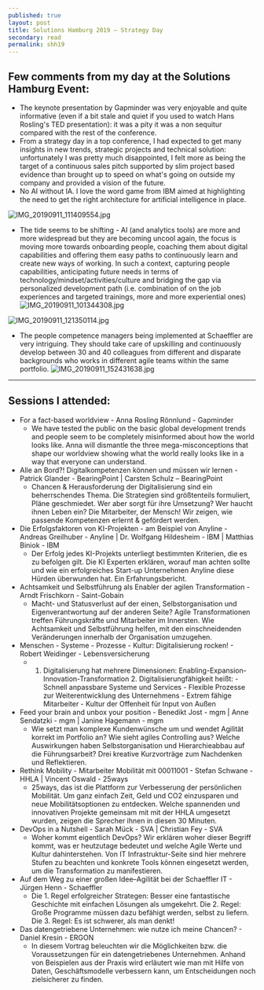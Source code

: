 ```yaml
---
published: true
layout: post
title: Solutions Hamburg 2019 – Strategy Day
secondary: read
permalink: shh19
---
```


## Few comments from my day at the Solutions Hamburg Event:

* The keynote presentation by Gapminder was very enjoyable and quite informative (even if a bit stale and quiet if you used to watch Hans Rosling's TED presentation): it was a pity it was a non sequitur compared with the rest of the conference.
* From a strategy day in a top conference, I had expected to get many insights in new trends, strategic projects and technical solution: unfortunately I was pretty much disappointed, I felt more as being the target of a continuous sales pitch supported by slim project based evidence than brought up to speed on what's going on outside my company and provided a vision of the future.
* No AI without IA. I love the word game from IBM aimed at highlighting the need to get the right architecture for artificial intelligence in place.

![IMG_20190911_111409554.jpg]({{site.baseurl}}/images/IMG_20190911_111409554.jpg)

* The tide seems to be shifting - AI (and analytics tools) are more and more widespread but they are becoming uncool again, the focus is moving more towards onboarding people, coaching them about digital capabilities and offering them easy paths to continuously learn and create new ways of working. In such a context, capturing people capabilities, anticipating future needs in terms of technology/mindset/activities/culture and bridging the gap via personalized development path (i.e. combination of on the job experiences and targeted trainings, more and more experiential ones)
![IMG_20190911_101344308.jpg]({{site.baseurl}}/images/IMG_20190911_101344308.jpg)

![IMG_20190911_121350114.jpg]({{site.baseurl}}/images/IMG_20190911_121350114.jpg)


* The people competence managers being implemented at Schaeffler are very intriguing. They should take care of upskilling and continuously develop between 30 and 40 colleagues from different and disparate backgrounds who works in different agile teams within the same portfolio.
![IMG_20190911_152431638.jpg]({{site.baseurl}}/images/IMG_20190911_152431638.jpg)


***

## Sessions I attended:

* For a fact-based worldview - Anna Rosling Rönnlund - Gapminder
	* We have tested the public on the basic global development trends and people seem to be completely misinformed about how the world looks like. Anna will dismantle the three mega-misconceptions that shape our worldview showing what the world really looks like in a way that everyone can understand.
* Alle an Bord?! Digitalkompetenzen können und müssen wir lernen - Patrick Glander - BearingPoint | Carsten Schulz – BearingPoint
	* Chancen & Herausforderung der Digitalisierung sind ein beherrschendes Thema. Die Strategien sind größtenteils formuliert, Pläne geschmiedet. Wer aber sorgt für ihre Umsetzung? Wer haucht ihnen Leben ein? Die Mitarbeiter, der Mensch! Wir zeigen, wie passende Kompetenzen erlernt & gefördert werden.
* Die Erfolgsfaktoren von KI-Projekten - am Beispiel von Anyline - Andreas Greilhuber - Anyline | Dr. Wolfgang Hildesheim - IBM | Matthias Biniok - IBM
	* Der Erfolg jedes KI-Projekts unterliegt bestimmten Kriterien, die es zu befolgen gilt. Die KI Experten erklären, worauf man achten sollte und wie ein erfolgreiches Start-up Unternehmen Anyline diese Hürden überwunden hat. Ein Erfahrungsbericht. 
* Achtsamkeit und Selbstführung als Enabler der agilen Transformation - Arndt Frischkorn - Saint-Gobain
	* Macht- und Statusverlust auf der einen, Selbstorganisation und Eigenverantwortung auf der anderen Seite? Agile Transformationen treffen Führungskräfte und Mitarbeiter im Innersten. Wie Achtsamkeit und Selbstführung helfen, mit den einschneidenden Veränderungen innerhalb der Organisation umzugehen.
* Menschen - Systeme - Prozesse - Kultur: Digitalisierung rocken! - Robert Weidinger - Lebensversicherung
	* 1. Digitalisierung hat mehrere Dimensionen: Enabling-Expansion-Innovation-Transformation 2. Digitalisierungfähigkeit heißt: - Schnell anpassbare Systeme und Services - Flexible Prozesse zur Weiterentwicklung des Unternehmens - Extrem fähige Mitarbeiter - Kultur der Offenheit für Input von Außen
* Feed your brain and unbox your position - Benedikt Jost - mgm | Anne Sendatzki - mgm | Janine Hagemann - mgm
	* Wie setzt man komplexe Kundenwünsche um und wendet Agilität korrekt im Portfolio an? Wie sieht agiles Controlling aus? Welche Auswirkungen haben Selbstorganisation und Hierarchieabbau auf die Führungsarbeit? Drei kreative Kurzvorträge zum Nachdenken und Reflektieren.
* Rethink Mobility - Mitarbeiter Mobilität mit 00011001 - Stefan Schwane - HHLA | Vincent Oswald - 25ways
	* 25ways, das ist die Plattform zur Verbesserung der persönlichen Mobilität. Um ganz einfach Zeit, Geld und CO2 einzusparen und neue Mobilitätsoptionen zu entdecken. Welche spannenden und innovativen Projekte gemeinsam mit mit der HHLA umgesetzt wurden, zeigen die Sprecher ihnen in diesen 30 Minuten.
* DevOps in a Nutshell - Sarah Mück - SVA | Christian Fey - SVA
	* Woher kommt eigentlich DevOps? Wir erklären woher dieser Begriff kommt, was er heutzutage bedeutet und welche Agile Werte und Kultur dahinterstehen. Von IT Infrastruktur-Seite sind hier mehrere Stufen zu beachten und konkrete Tools können eingesetzt werden, um die Transformation zu manifestieren.
* Auf dem Weg zu einer großen Idee–Agilität bei der Schaeffler IT - Jürgen Henn - Schaeffler
	* Die 1. Regel erfolgreicher Strategen: Besser eine fantastische Geschichte mit einfachen Lösungen als umgekehrt. Die 2. Regel: Große Programme müssen dazu befähigt werden, selbst zu liefern. Die 3. Regel: Es ist schwerer, als man denkt!
* Das datengetriebene Unternehmen: wie nutze ich meine Chancen? - Daniel Kresin - ERGON
	* In diesem Vortrag beleuchten wir die Möglichkeiten bzw. die Voraussetzungen für ein datengetriebenes Unternehmen. Anhand von Beispielen aus der Praxis wird erläutert wie man mit Hilfe von Daten, Geschäftsmodelle verbessern kann, um Entscheidungen noch zielsicherer zu finden.
